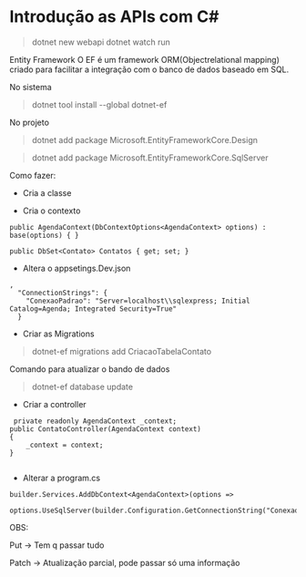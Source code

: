 # Introdução as APIs com C#

> dotnet new webapi
> dotnet watch run

Entity Framework
O EF é um framework ORM(Objectrelational mapping) criado para facilitar a integração com o banco de dados baseado em SQL.

No sistema
> dotnet tool install --global dotnet-ef


No projeto
> dotnet add package Microsoft.EntityFrameworkCore.Design

> dotnet add package Microsoft.EntityFrameworkCore.SqlServer

Como fazer:
- Cria a classe

- Cria o contexto

```
public AgendaContext(DbContextOptions<AgendaContext> options) : base(options) { } 

public DbSet<Contato> Contatos { get; set; } 
```

- Altera o appsetings.Dev.json
```
,
  "ConnectionStrings": {
    "ConexaoPadrao": "Server=localhost\\sqlexpress; Initial Catalog=Agenda; Integrated Security=True"
  }
```

- Criar as Migrations
> dotnet-ef migrations add CriacaoTabelaContato

Comando para atualizar o bando de dados
> dotnet-ef database update

- Criar a controller 
```
 private readonly AgendaContext _context;
public ContatoController(AgendaContext context)
{
    _context = context;
}
       
```

- Alterar a program.cs
```
builder.Services.AddDbContext<AgendaContext>(options =>
    options.UseSqlServer(builder.Configuration.GetConnectionString("ConexaoPadrao")));
```

OBS:

Put -> Tem q passar tudo

Patch -> Atualização parcial, pode passar só uma informação